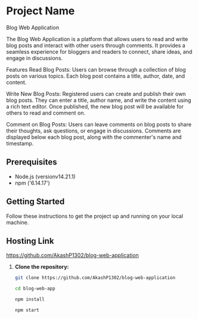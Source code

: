 # Project Name
Blog Web Application

The Blog Web Application is a platform that allows users to read and write blog posts and interact with other users through comments. It provides a seamless experience for bloggers and readers to connect, share ideas, and engage in discussions.

Features
Read Blog Posts: Users can browse through a collection of blog posts on various topics. Each blog post contains a title, author, date, and content.

Write New Blog Posts: Registered users can create and publish their own blog posts. They can enter a title, author name, and write the content using a rich text editor. Once published, the new blog post will be available for others to read and comment on.

Comment on Blog Posts: Users can leave comments on blog posts to share their thoughts, ask questions, or engage in discussions. Comments are displayed below each blog post, along with the commenter's name and timestamp.

## Prerequisites

- Node.js (versionv14.21.1)
- npm ('6.14.17')

## Getting Started

Follow these instructions to get the project up and running on your local machine.
## Hosting Link

https://github.com/AkashP1302/blog-web-application


1. **Clone the repository:**

   ```bash
   git clone https://github.com/AkashP1302/blog-web-application

   cd blog-web-app

   npm install

   npm start



